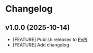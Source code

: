 # Changelog

## v1.0.0 (2025-10-14)

* [FEATURE] Publish releases to [PyPI](https://pypi.org/project/fava-portfolio-returns/)
* [FEATURE] Add changelog
